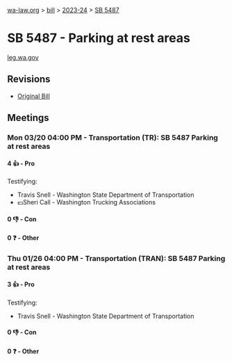 [wa-law.org](/) > [bill](/bill/) > [2023-24](/bill/2023-24/) > [SB 5487](/bill/2023-24/sb/5487/)

# SB 5487 - Parking at rest areas
[leg.wa.gov](https://app.leg.wa.gov/billsummary?BillNumber=5487&Year=2023&Initiative=false)

## Revisions
* [Original Bill](1/)

## Meetings
### Mon 03/20 04:00 PM - Transportation (TR): SB 5487 Parking at rest areas
#### 4 👍 - Pro
Testifying:
* Travis Snell - Washington State Department of Transportation
* 💵Sheri Call - Washington Trucking Associations

#### 0 👎 - Con

#### 0 ❓ - Other

### Thu 01/26 04:00 PM - Transportation (TRAN): SB 5487 Parking at rest areas
#### 3 👍 - Pro
Testifying:
* Travis Snell - Washington State Department of Transportation

#### 0 👎 - Con

#### 0 ❓ - Other

